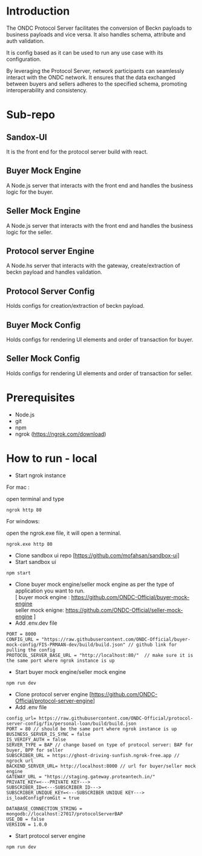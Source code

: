 # Introduction

The ONDC Protocol Server facilitates the conversion of Beckn payloads to business payloads and vice versa. It also handles schema, attribute and auth validation.

It is config based as it can be used to run any use case with its configuration.

By leveraging the Protocol Server, network participants can seamlessly interact with the ONDC network. It ensures that the data exchanged between buyers and sellers adheres to the specified schema, promoting interoperability and consistency.

# Sub-repo

## Sandox-UI

It is the front end for the protocol server build with react.

## Buyer Mock Engine

A Node.js server that interacts with the front end and handles the business logic for the buyer.

## Seller Mock Engine

A Node.js server that interacts with the front end and handles the business logic for the seller.

## Protocol server Engine

A Node.hs server that interacts with the gateway, create/extraction of beckn payload and handles validation.

## Protocol Server Config

Holds configs for creation/extraction of beckn payload.

## Buyer Mock Config

Holds configs for rendering UI elements and order of transaction for buyer.

## Seller Mock Config

Holds configs for rendering UI elements and order of transaction for seller.

# Prerequisites

- Node.js
- git
- npm
- ngrok (https://ngrok.com/download)

# How to run - local

- Start ngrok instance

For mac :

open terminal and type

```
ngrok http 80
```

For windows:

open the ngrok.exe file, it will open a terminal.

```
ngrok.exe http 80
```

- Clone sandbox ui repo [https://github.com/mofahsan/sandbox-ui]
- Start sandbox ui

```
npm start
```

- Clone buyer mock engine/seller mock engine as per the type of application you want to run.<br />
  [
  buyer mock engine : https://github.com/ONDC-Official/buyer-mock-engine <br />
  seller mock enigne: https://github.com/ONDC-Official/seller-mock-engine
  ]
- Add .env.dev file

```
PORT = 8000
CONFIG_URL = "https://raw.githubusercontent.com/ONDC-Official/buyer-mock-config/FIS-PRMAAN-dev/build/build.json" // github link for pulling the config
PROTOCOL_SERVER_BASE_URL = "http://localhost:80/"  // make sure it is the same port where ngrok instance is up

```

- Start buyer mock engine/seller mock engine

```
npm run dev
```

- Clone protocol server engine [https://github.com/ONDC-Official/protocol-server-engine]
- Add .env file

```
config_url= https://raw.githubusercontent.com/ONDC-Official/protocol-server-config/fix/personal-loan/build/build.json
PORT = 80 // should be the same port where ngrok instance is up
BUSINESS_SERVER_IS_SYNC = false
IS_VERIFY_AUTH = false
SERVER_TYPE = BAP // change based on type of protocol server: BAP for buyer, BPP for seller
SUBSCRIBER_URL = https://ghost-driving-sunfish.ngrok-free.app // ngrock url
BACKEND_SERVER_URL= http://localhost:8000 // url for buyer/seller mock engine
GATEWAY_URL = "https://staging.gateway.proteantech.in/"
PRIVATE_KEY=<---PRIVATE KEY--->
SUBSCRIBER_ID=<---SUBSCRIBER ID--->
SUBSCRIBER_UNIQUE_KEY=<---SUBSCRIBER UNIQUE KEY--->
is_loadConfigFromGit = true

DATABASE_CONNECTION_STRING = mongodb://localhost:27017/protocolServerBAP
USE_DB = false
VERSION = 1.0.0
```

- Start protocol server engine

```
npm run dev
```
